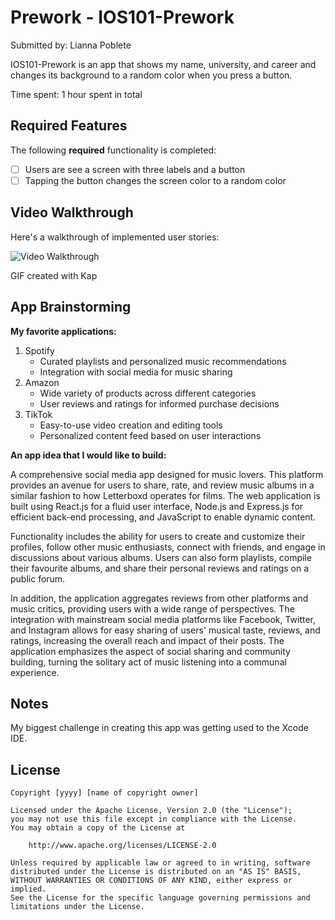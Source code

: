 # Prework - IOS101-Prework

Submitted by: Lianna Poblete

IOS101-Prework is an app that shows my name, university, and career and changes its background to a random color when you press a button.

Time spent: 1 hour spent in total

## Required Features

The following **required** functionality is completed:

- [ ] Users are see a screen with three labels and a button
- [ ] Tapping the button changes the screen color to a random color
 
## Video Walkthrough

Here's a walkthrough of implemented user stories:

<img src='https://imgur.com/a/Q2wvrWR' title='Video Walkthrough' width='' alt='Video Walkthrough' />

GIF created with Kap

## App Brainstorming

**My favorite applications:**

1. Spotify
    * Curated playlists and personalized music recommendations
    * Integration with social media for music sharing
2. Amazon
    * Wide variety of products across different categories
    * User reviews and ratings for informed purchase decisions
3. TikTok
    * Easy-to-use video creation and editing tools
    * Personalized content feed based on user interactions

**An app idea that I would like to build:**

A comprehensive social media app designed for music lovers. This platform provides an avenue for users to share, rate, and review music albums in a similar fashion to how Letterboxd operates for films. The web application is built using React.js for a fluid user interface, Node.js and Express.js for efficient back-end processing, and JavaScript to enable dynamic content.

Functionality includes the ability for users to create and customize their profiles, follow other music enthusiasts, connect with friends, and engage in discussions about various albums. Users can also form playlists, compile their favourite albums, and share their personal reviews and ratings on a public forum.

In addition, the application aggregates reviews from other platforms and music critics, providing users with a wide range of perspectives. The integration with mainstream social media platforms like Facebook, Twitter, and Instagram allows for easy sharing of users' musical taste, reviews, and ratings, increasing the overall reach and impact of their posts. The application emphasizes the aspect of social sharing and community building, turning the solitary act of music listening into a communal experience.

## Notes

My biggest challenge in creating this app was getting used to the Xcode IDE.

## License

    Copyright [yyyy] [name of copyright owner]

    Licensed under the Apache License, Version 2.0 (the "License");
    you may not use this file except in compliance with the License.
    You may obtain a copy of the License at

        http://www.apache.org/licenses/LICENSE-2.0

    Unless required by applicable law or agreed to in writing, software
    distributed under the License is distributed on an "AS IS" BASIS,
    WITHOUT WARRANTIES OR CONDITIONS OF ANY KIND, either express or implied.
    See the License for the specific language governing permissions and
    limitations under the License.